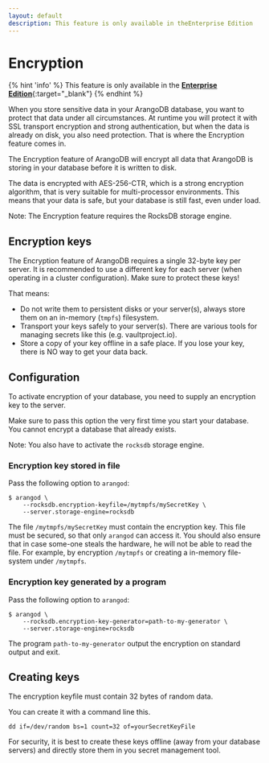 ```yaml
---
layout: default
description: This feature is only available in theEnterprise Edition
---
```

# Encryption 

{% hint 'info' %}
This feature is only available in the
[**Enterprise Edition**](https://www.arangodb.com/why-arangodb/arangodb-enterprise/){:target="_blank"}
{% endhint %}

When you store sensitive data in your ArangoDB database, you want 
to protect that data under all circumstances. 
At runtime you will protect it with SSL transport encryption and strong authentication, 
but when the data is already on disk, you also need protection. 
That is where the Encryption feature comes in. 

The Encryption feature of ArangoDB will encrypt all data that ArangoDB 
is storing in your database before it is written to disk.

The data is encrypted with AES-256-CTR, which is a strong encryption
algorithm, that is very suitable for multi-processor environments. This means that 
your data is safe, but your database is still fast, even under load.

Note: The Encryption feature requires the RocksDB storage engine.

## Encryption keys 

The Encryption feature of ArangoDB requires a single 32-byte key per server.
It is recommended to use a different key for each server (when operating in a cluster configuration).
Make sure to protect these keys! 

That means:
- Do not write them to persistent disks or your server(s), always store them on an in-memory (`tmpfs`) filesystem.
- Transport your keys safely to your server(s). There are various tools for managing secrets like this (e.g. vaultproject.io).
- Store a copy of your key offline in a safe place. If you lose your key, there is NO way to get your data back.

## Configuration

To activate encryption of your database, you need to supply an
encryption key to the server.

Make sure to pass this option the very first time you start your
database.  You cannot encrypt a database that already exists.

Note: You also have to activate the `rocksdb` storage engine.

### Encryption key stored in file

Pass the following option to `arangod`:

```
$ arangod \
    --rocksdb.encryption-keyfile=/mytmpfs/mySecretKey \
    --server.storage-engine=rocksdb
```

The file `/mytmpfs/mySecretKey` must contain the encryption key. This
file must be secured, so that only `arangod` can access it. You should
also ensure that in case some-one steals the hardware, he will not be
able to read the file. For example, by encryption `/mytmpfs` or
creating a in-memory file-system under `/mytmpfs`.

### Encryption key generated by a program

Pass the following option to `arangod`:

```
$ arangod \
    --rocksdb.encryption-key-generator=path-to-my-generator \
    --server.storage-engine=rocksdb
```

The program `path-to-my-generator` output the encryption on standard
output and exit.


## Creating keys 

The encryption keyfile must contain 32 bytes of random data.

You can create it with a command line this.

```
dd if=/dev/random bs=1 count=32 of=yourSecretKeyFile
```

For security, it is best to create these keys offline (away from your database servers) and
directly store them in you secret management tool.
